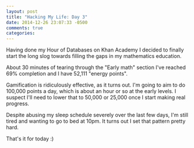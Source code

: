 ```yaml
---
layout: post
title: "Hacking My Life: Day 3"
date: 2014-12-26 23:07:33 -0500
comments: true
categories: 
---
```

Having done my Hour of Databases on Khan Academy I decided to finally start the long slog towards filling the gaps in my mathematics education.

About 30 minutes of tearing through the "Early math" section I've reached 69% completion and I have 52,111 "energy points".

Gamification is ridiculously effective, as it turns out. I'm going to aim to do 100,000 points a day, which is about an hour or so at the early levels. I suspect I'll need to lower that to 50,000 or 25,000 once I start making real progress.

Despite abusing my sleep schedule severely over the last few days, I'm still tired and wanting to go to bed at 10pm. It turns out I set that pattern pretty hard.

That's it for today :)
